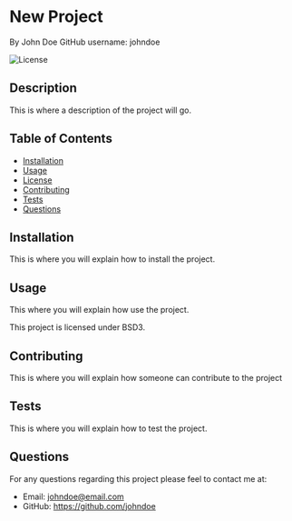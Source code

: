 # New Project
  By John Doe
  GitHub username: johndoe
  
  ![License](https://img.shields.io/badge/License-BSD_3--Clause-blue.svg)

  ## Description
  
  This is where a description of the project will go.

  ## Table of Contents
  * [Installation](#installation)
  * [Usage](#usage)
  * [License](#license)
  * [Contributing](#contributing)
  * [Tests](#tests)
  * [Questions](#questions)
  
  ## Installation <a name='installation'></a>
  
  This is where you will explain how to install the project.

  ## Usage <a name='usage'></a>
  
  This where you will explain how use the project.

  This project is licensed under BSD3.

  ## Contributing <a name='contributing'></a>
  
  This is where you will explain how someone can contribute to the project

  ## Tests <a name='tests'></a>
  
  This is where you will explain how to test the project.

  ## Questions <a name='questions'></a>
  
  For any questions regarding this project please feel to contact me at:
  * Email: johndoe@email.com
  * GitHub: https://github.com/johndoe
